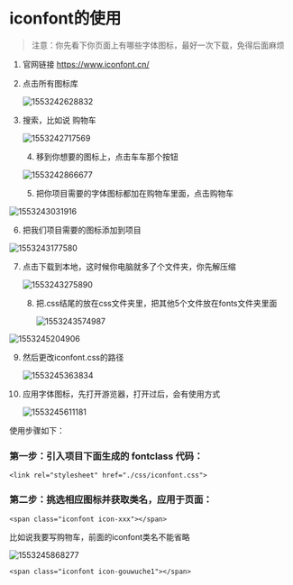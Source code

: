 # iconfont的使用

> 注意：你先看下你页面上有哪些字体图标，最好一次下载，免得后面麻烦

1. 官网链接 https://www.iconfont.cn/

2. 点击所有图标库

   ![1553242628832](assets/1553242628832.png)

3. 搜索，比如说 购物车

   ![1553242717569](assets/1553242717569.png)

   4.  移到你想要的图标上，点击车车那个按钮

   ![1553242866677](assets/1553242866677.png)

   5. 把你项目需要的字体图标都加在购物车里面，点击购物车

![1553243031916](assets/1553243031916.png)

6.  把我们项目需要的图标添加到项目

   ![1553243177580](assets/1553243177580.png)

7. 点击下载到本地，这时候你电脑就多了个文件夹，你先解压缩

   ![1553243275890](assets/1553243275890.png)

   8. 把.css结尾的放在css文件夹里，把其他5个文件放在fonts文件夹里面

      ![1553243574987](assets/1553243574987.png)

      

![1553245204906](assets/1553245204906.png)

9. 然后更改iconfont.css的路径

   ![1553245363834](assets/1553245363834.png)

10. 应用字体图标，先打开游览器，打开过后，会有使用方式

    ![1553245611181](assets/1553245611181.png)

使用步骤如下：

### 第一步：引入项目下面生成的 fontclass 代码：

```
<link rel="stylesheet" href="./css/iconfont.css">
```

### 第二步：挑选相应图标并获取类名，应用于页面：

```
<span class="iconfont icon-xxx"></span>
```

比如说我要写购物车，前面的iconfont类名不能省略

![1553245868277](assets/1553245868277.png)

```
<span class="iconfont icon-gouwuche1"></span>
```

